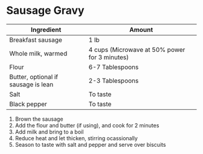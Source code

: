 Sausage Gravy
=============

Ingredient | Amount
-|-
Breakfast sausage | 1 lb 
Whole milk, warmed | 4 cups (Microwave at 50% power for 3 minutes)
Flour | 6-7 Tablespoons 
Butter, optional if sausage is lean | 2-3 Tablespoons
Salt | To taste
Black pepper| To taste 

1. Brown the sausage
2. Add the flour and butter (if using), and cook for 2 minutes
3. Add milk and bring to a boil
4. Reduce heat and let thicken, stirring ocassionally
4. Season to taste with salt and pepper and serve over biscuits
